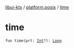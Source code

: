 [libui-ktx](../index.md) / [platform.posix](index.md) / [time](./time.md)

# time

`fun time(prt: `[`Int`](https://kotlinlang.org/api/latest/jvm/stdlib/kotlin/-int/index.html)`?): `[`Long`](https://kotlinlang.org/api/latest/jvm/stdlib/kotlin/-long/index.html)